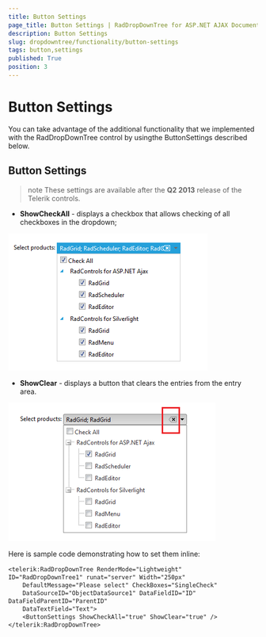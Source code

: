 ```yaml
---
title: Button Settings
page_title: Button Settings | RadDropDownTree for ASP.NET AJAX Documentation
description: Button Settings
slug: dropdowntree/functionality/button-settings
tags: button,settings
published: True
position: 3
---
```


# Button Settings



You can take advantage of the additional functionality that we implemented with the RadDropDownTree control by usingthe ButtonSettings described below.

## Button Settings

>note These settings are available after the **Q2 2013** release of the Telerik controls.
>


* **ShowCheckAll** - displays a checkbox that allows checking of all checkboxes in the dropdown;

![Checkall Property](images/dropdowntree_checkall.png)

* **ShowClear** - displays a button that clears the entries from the entry area.

![Clear Button](images/dropdowntree_clearbutton.png)

Here is sample code demonstrating how to set them inline:

````ASPNET
<telerik:RadDropDownTree RenderMode="Lightweight" ID="RadDropDownTree1" runat="server" Width="250px" 
    DefaultMessage="Please select" CheckBoxes="SingleCheck"
    DataSourceID="ObjectDataSource1" DataFieldID="ID" DataFieldParentID="ParentID"
    DataTextField="Text">
    <ButtonSettings ShowCheckAll="true" ShowClear="true" />
</telerik:RadDropDownTree>
````


